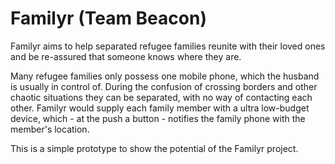 # Familyr (Team Beacon)

Familyr aims to help separated refugee families reunite with their loved ones and be re-assured that someone knows where they are.

Many refugee families only possess one mobile phone, which the husband is usually in control of. During the confusion of crossing borders and other chaotic situations they can be separated, with no way of contacting each other. Familyr would supply each family member with a ultra low-budget device, which - at the push a button - notifies the family phone with the member's location. 

This is a simple prototype to show the potential of the Familyr project.